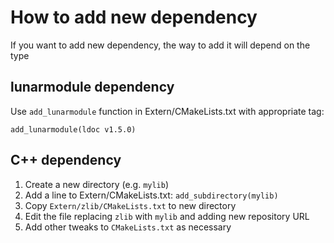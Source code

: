 # How to add new dependency

If you want to add new dependency, the way to add it will depend on the type

## lunarmodule dependency

Use `add_lunarmodule` function in Extern/CMakeLists.txt with appropriate tag:

```
add_lunarmodule(ldoc v1.5.0)
```

## C++ dependency

1. Create a new directory (e.g. `mylib`)
1. Add a line to Extern/CMakeLists.txt: `add_subdirectory(mylib)`
1. Copy `Extern/zlib/CMakeLists.txt` to new directory
1. Edit the file replacing `zlib` with `mylib` and adding new repository URL
1. Add other tweaks to `CMakeLists.txt` as necessary
